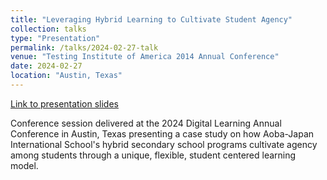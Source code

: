 ```yaml
---
title: "Leveraging Hybrid Learning to Cultivate Student Agency"
collection: talks
type: "Presentation"
permalink: /talks/2024-02-27-talk
venue: "Testing Institute of America 2014 Annual Conference"
date: 2024-02-27
location: "Austin, Texas"
---
```


[Link to presentation slides](https://docs.google.com/presentation/d/e/2PACX-1vS1sm85MFnvwylUleahkopPKqdM8bdRa2gwdrU_IYipCfljEYh1GZJ-WD0J5JFfM587bXiRh-DcLMZ7/pub?start=false&loop=true&delayms=60000)

Conference session delivered at the 2024 Digital Learning Annual Conference in Austin, Texas presenting a case study on how Aoba-Japan International School's hybrid secondary school programs cultivate agency among students through a unique, flexible, student centered learning model.
